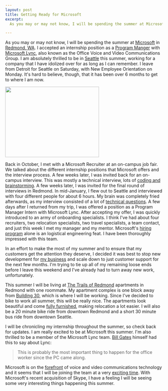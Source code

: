 ```yaml
--- 
layout: post
title: Getting Ready for Microsoft
excerpt: 
  As you may or may not know, I will be spending the summer at Microsoft in Redmond, WA. I accepted an internship position as aProgram Manger with Microsoft Lync, also known as the Office Voice and Video Communications Group. I am absolutely thrilled to be in Seattle this summer, working for a company that I have idolized over for as long as I can remember. I leave from Detroit for Seattle on Saturday, with New Employee Orientation on Monday. It's hard to believe, though, that it has been over 6 months to get to where I am now.

---
```

As you may or may not know, I will be spending the summer at <a href="http://www.microsoft.com/en-us/default.aspx" target="_blank">Microsoft</a> in <a href="http://www.microsoft.com/presspass/gallery/campus.mspx" target="_blank">Redmond, WA</a>. I accepted an internship position as a <a href="http://careers.microsoft.com/careers/en/us/collegeinternships.aspx" target="_blank">Program Manger</a> with <a href="http://lync.microsoft.com/en-us/Pages/default.aspx" target="_blank">Microsoft Lync</a>, also known as the Office Voice and Video Communications Group. I am absolutely thrilled to be in <a href="http://www.seattle.gov/living/" target="_blank">Seattle</a> this summer, working for a company that I have idolized over for as long as I can remember. I leave from Detroit for Seattle on Saturday, with New Employee Orientation on Monday. It's hard to believe, though, that it has been over 6 months to get to where I am now.

<a href="http://mbmccormick.com/wp-content/uploads/2011/05/IMG_0703.jpg"><img class="alignright size-medium wp-image-105" title="IMG_0703" src="http://mbmccormick.com/wp-content/uploads/2011/05/IMG_0703-300x225.jpg" alt="" width="300" height="225" /></a>

Back in October, I met with a Microsoft Recruiter at an on-campus job fair. We talked about the different internship positions that Microsoft offers and the interview process. A few weeks later, I was invited back for an on-campus interview. This was mostly a technical interview, lots of <a href="http://www.amazon.com/Programming-Interviews-Exposed-Secrets-Landing/dp/0471383562" target="_blank">coding and brainstorming</a>. A few weeks later, I was invited for the final round of interviews in Redmond. In mid-January, I flew out to Seattle and interviewed with four different people for about 6 hours. My brain was completely fried afterwards, as my interview consisted of a lot of <a href="http://microsoftfeed.com/2010/80-cool-microsoft-interview-questions/" target="_blank">technical questions</a>. A few days after I returned from my trip, I was offered a position as a Program Manager Intern with Microsoft Lync. After accepting my offer, I was quickly introduced to an army of onboarding specialists. I think I've had about four recruiters, two relocation specialists, two travel specialists, a team contact, and just this week I met my manager and my mentor. Microsoft's <a href="http://en.wikipedia.org/wiki/Microsoft_interview" target="_blank">hiring program</a> alone is an logistical engineering feat. I have been thoroughly impressed with this team.

In an effort to make the most of my summer and to ensure that my customers get the attention they deserve, I decided it was best to stop new development for <a href="http://www.mccormicktechnologies.com" target="_blank">my business</a> and scale down to just customer support for the next few months. I'm trying to tie up all of my remaining loose ends before I leave this weekend and I've already had to turn away new work, unfortunately.

This summer I will be living at <a href="http://www.breproperties.com/community/?property_code=pnw1243" target="_blank">The Trails of Redmond</a> apartments in Redmond with one roommate. My apartment complex is one block away from <a href="https://foursquare.com/venue/252432" target="_blank">Building 30</a>, which is where I will be working. Since I've decided to bike to work all summer, this will be really nice. The apartments look beautiful and come <a href="http://www.aboda.com/corporate_housing/property/Trails_of_Redmond" target="_blank">fully furnished</a>, making relocation a lot easier. I will also be a 20 minute bike ride from downtown Redmond and a short 30 minute bus ride from downtown Seattle.

I will be chronicling my internship throughout the summer, so check back for updates. I am really excited to be at Microsoft this summer. I'm also thrilled to be a member of the Microsoft Lync team. <a href="http://en.wikipedia.org/wiki/Bill_Gates" target="_blank">Bill Gates</a> himself had this to say about Lync:

<blockquote>
<p>This is probably the most important thing to happen for the office worker since the PC came along.</p>
</blockquote>

Microsoft is on the <a href="http://www.infoworld.com/d/applications/microsoft-lync-2010-unified-communications-comes-age-442" target="_blank">forefront</a> of voice and video communications technology and it seems that I will be joining the team at a very <a href="http://online.wsj.com/article/SB10001424052748703730804576314854222820260.html" target="_blank">exciting time</a>. With Microsoft's recent acquisition of Skype, I have a feeling I will be  seeing some very interesting things happening this summer.
